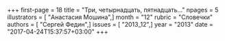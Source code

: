 +++
first-page = 18
title = "Три, четырнадцать, пятнадцать..."
npages = 5
illustrators = [ "Анастасия Мошина",]
month = "12"
rubric = "Словечки"
authors = [ "Сергей Федин",]
issues = [ "2013_12",]
year = "2013"
date = "2017-04-24T15:37:57+03:00"
+++
